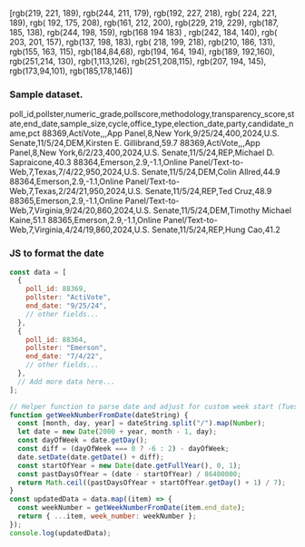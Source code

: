 [rgb(219, 221, 189),
rgb(244, 211, 179),
rgb(192, 227, 218),
rgb( 224, 221, 189),
rgb( 192, 175, 208),
rgb(161, 212, 200),
rgb(229, 219, 229),
rgb(187, 185, 138),
rgb(244, 198, 159),
rgb(168 194 183) ,
rgb(242, 184, 140),
rgb( 203, 201, 157),
rgb(137, 198, 183),
rgb( 218, 199, 218),
rgb(210, 186, 131),
rgb(155, 163, 115),
rgb(184,84,68),
rgb(194, 164, 194),
rgb(189, 192,160),
rgb(251,214, 130),
rgb(1,113,126),
rgb(251,208,115),
rgb(207, 194, 145),
rgb(173,94,101),
rgb(185,178,146)]

### Sample dataset. 

poll_id,pollster,numeric_grade,pollscore,methodology,transparency_score,state,end_date,sample_size,cycle,office_type,election_date,party,candidate_name,pct
88369,ActiVote,,,App Panel,8,New York,9/25/24,400,2024,U.S. Senate,11/5/24,DEM,Kirsten E. Gillibrand,59.7
88369,ActiVote,,,App Panel,8,New York,6/2/23,400,2024,U.S. Senate,11/5/24,REP,Michael D. Sapraicone,40.3
88364,Emerson,2.9,-1.1,Online Panel/Text-to-Web,7,Texas,7/4/22,950,2024,U.S. Senate,11/5/24,DEM,Colin Allred,44.9
88364,Emerson,2.9,-1.1,Online Panel/Text-to-Web,7,Texas,2/24/21,950,2024,U.S. Senate,11/5/24,REP,Ted Cruz,48.9
88365,Emerson,2.9,-1.1,Online Panel/Text-to-Web,7,Virginia,9/24/20,860,2024,U.S. Senate,11/5/24,DEM,Timothy Michael Kaine,51.1
88365,Emerson,2.9,-1.1,Online Panel/Text-to-Web,7,Virginia,4/24/19,860,2024,U.S. Senate,11/5/24,REP,Hung Cao,41.2

### JS to format the date
```javascript
const data = [
  {
    poll_id: 88369,
    pollster: "ActiVote",
    end_date: "9/25/24",
    // other fields...
  },
  {
    poll_id: 88364,
    pollster: "Emerson",
    end_date: "7/4/22",
    // other fields...
  },
  // Add more data here...
];

// Helper function to parse date and adjust for custom week start (Tuesday)
function getWeekNumberFromDate(dateString) {
  const [month, day, year] = dateString.split("/").map(Number);
  let date = new Date(2000 + year, month - 1, day); 
  const dayOfWeek = date.getDay();
  const diff = (dayOfWeek === 0 ? -6 : 2) - dayOfWeek;
  date.setDate(date.getDate() + diff);
  const startOfYear = new Date(date.getFullYear(), 0, 1);
  const pastDaysOfYear = (date - startOfYear) / 86400000; 
  return Math.ceil((pastDaysOfYear + startOfYear.getDay() + 1) / 7);
}
const updatedData = data.map((item) => {
  const weekNumber = getWeekNumberFromDate(item.end_date);
  return { ...item, week_number: weekNumber };
});
console.log(updatedData);
```
